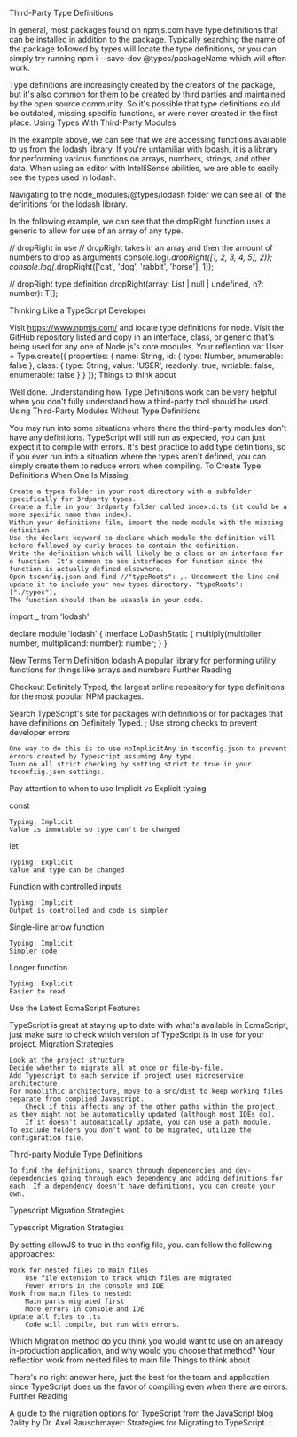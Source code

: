 Third-Party Type Definitions

In general, most packages found on npmjs.com have type definitions that can be installed in addition to the package. Typically searching the name of the package followed by types will locate the type definitions, or you can simply try running npm i --save-dev @types/packageName which will often work.

Type definitions are increasingly created by the creators of the package, but it's also common for them to be created by third parties and maintained by the open source community. So it's possible that type definitions could be outdated, missing specific functions, or were never created in the first place.
Using Types With Third-Party Modules

In the example above, we can see that we are accessing functions available to us from the lodash library. If you're unfamiliar with lodash, it is a library for performing various functions on arrays, numbers, strings, and other data. When using an editor with IntelliSense abilities, we are able to easily see the types used in lodash.

Navigating to the node_modules/@types/lodash folder we can see all of the definitions for the lodash library.

In the following example, we can see that the dropRight function uses a generic to allow for use of an array of any type.

// dropRight in use 
// dropRight takes in an array and then the amount of numbers to drop as arguments
console.log(_.dropRight([1, 2, 3, 4, 5], 2));
console.log(_.dropRight(['cat', 'dog', 'rabbit', 'horse'], 1));

// dropRight type definition
dropRight<T>(array: List<T> | null | undefined, n?: number): T[];

Thinking Like a TypeScript Developer

Visit https://www.npmjs.com/ and locate type definitions for node. Visit the GitHub repository listed and copy in an interface, class, or generic that's being used for any one of Node.js's core modules.
Your reflection
var User = Type.create({
  properties: {
    name: String,
    id: {
      type: Number,
      enumerable: false
    },
    class: {
      type: String,
      value: 'USER',
      readonly: true,
      wrtiable: false,
      enumerable: false
    }
  }
});
Things to think about

Well done. Understanding how Type Definitions work can be very helpful when you don't fully understand how a third-party tool should be used.
Using Third-Party Modules Without Type Definitions

You may run into some situations where there the third-party modules don't have any definitions. TypeScript will still run as expected, you can just expect it to compile with errors. It's best practice to add type definitions, so if you ever run into a situation where the types aren't defined, you can simply create them to reduce errors when compiling.
To Create Type Definitions When One Is Missing:

    Create a types folder in your root directory with a subfolder specifically for 3rdparty types.
    Create a file in your 3rdparty folder called index.d.ts (it could be a more specific name than index).
    Within your definitions file, import the node module with the missing definition.
    Use the declare keyword to declare which module the definition will before followed by curly braces to contain the definition.
    Write the definition which will likely be a class or an interface for a function. It's common to see interfaces for function since the function is actually defined elsewhere.
    Open tsconfig.json and find //"typeRoots": ,. Uncomment the line and update it to include your new types directory. "typeRoots": ["./types"],
    The function should then be useable in your code.

import _ from 'lodash';

declare module 'lodash' {
  interface LoDashStatic {
    multiply(multiplier: number, multiplicand: number): number;
  }
}

New Terms
Term 	Definition
lodash 	A popular library for performing utility functions for things like arrays and numbers
Further Reading

Checkout Definitely Typed, the largest online repository for type definitions for the most popular NPM packages.

Search TypeScript's site for packages with definitions or for packages that have definitions on Definitely Typed.
;
Use strong checks to prevent developer errors

    One way to do this is to use noImplicitAny in tsconfig.json to prevent errors created by Typescript assuming Any type.
    Turn on all strict checking by setting strict to true in your tsconfiig.json settings.

Pay attention to when to use Implicit vs Explicit typing

const

    Typing: Implicit
    Value is immutable so type can't be changed

let

    Typing: Explicit
    Value and type can be changed

Function with controlled inputs

    Typing: Implicit
    Output is controlled and code is simpler

Single-line arrow function

    Typing: Implicit
    Simpler code

Longer function

    Typing: Explicit
    Easier to read

Use the Latest EcmaScript Features

TypeScript is great at staying up to date with what's available in EcmaScript, just make sure to check which version of TypeScript is in use for your project.
Migration Strategies

    Look at the project structure
    Decide whether to migrate all at once or file-by-file.
    Add Typescript to each service if project uses microservice architecture.
    For monolithic architecture, move to a src/dist to keep working files separate from complied Javascript.
        Check if this affects any of the other paths within the project, as they might not be automatically updated (although most IDEs do).
        If it doesn't automatically update, you can use a path module.
    To exclude folders you don't want to be migrated, utilize the configuration file.

Third-party Module Type Definitions

    To find the definitions, search through dependencies and dev-dependencies going through each dependency and adding definitions for each. If a dependency doesn't have definitions, you can create your own.

Typescript Migration Strategies

Typescript Migration Strategies

By setting allowJS to true in the config file, you. can follow the following approaches:

    Work for nested files to main files
        Use file extension to track which files are migrated
        Fewer errors in the console and IDE
    Work from main files to nested:
        Main parts migrated first
        More errors in console and IDE
    Update all files to .ts
        Code will compile, but run with errors.

Which Migration method do you think you would want to use on an already in-production application, and why would you choose that method?
Your reflection
work from nested files to main file
Things to think about

There's no right answer here, just the best for the team and application since TypeScript does us the favor of compiling even when there are errors.
Further Reading

A guide to the migration options for TypeScript from the JavaScript blog 2ality by Dr. Axel Rauschmayer: Strategies for Migrating to TypeScript.
;